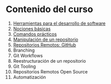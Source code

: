 # Contenido del curso

1. [Herramientas para el desarrollo de software](/chapter1.md)
2. [Nociones básicas](/chapter2.md)
3. [Comandos prácticos](/chapter3.md)
4. [Manipulación de un repositorio](/chapter4.md)
5. [Repositorios Remotos: GitHub](/chapter5.md)
6. Branching
7. Git Workflows
8. Reestructuración de un repositorio
9. Git Tooling
10. Repositorios Remotos Open Source
11. Automatización



